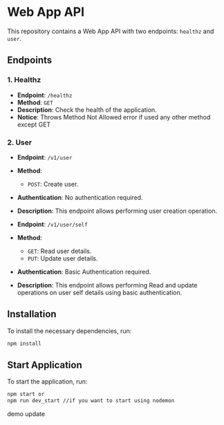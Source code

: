 # Web App API

This repository contains a Web App API with two endpoints: `healthz` and `user`.

## Endpoints

### 1. Healthz

- **Endpoint**: `/healthz`
- **Method**: `GET`
- **Description**: Check the health of the application.
- **Notice**: Throws Method Not Allowed error if used any other method except GET

### 2. User

- **Endpoint**: `/v1/user`
- **Method**: 
  - `POST`: Create user.
- **Authentication**: No authentication required.
- **Description**: This endpoint allows performing user creation operation.

- **Endpoint**: `/v1/user/self`
- **Method**: 
  - `GET`: Read user details.
  - `PUT`: Update user details.
- **Authentication**: Basic Authentication required.
- **Description**: This endpoint allows performing Read and update operations on user self details using basic authentication.

## Installation

To install the necessary dependencies, run:

```bash
npm install
```

## Start Application

To start the application, run:

```bash
npm start or
npm run dev_start //if you want to start using nodemon
```
demo update
